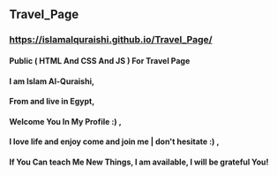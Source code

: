 ## Travel_Page

### https://islamalquraishi.github.io/Travel_Page/

#### Public ( HTML And CSS And JS ) For Travel Page

#### I am Islam Al-Quraishi,

#### From and live in Egypt,

#### Welcome You In My Profile :) ,

#### I love life and enjoy come and join me | don't hesitate :) ,

#### If You Can teach Me New Things, I am available, I will be grateful You!
